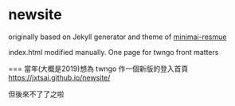 # newsite

originally based on Jekyll generator and theme of [minimai-resmue](https://github.com/murraco/jekyll-theme-minimal-resume)

index.html modified manually. One page for twngo front matters

===
當年(大概是2019)想為 twngo 作一個新版的登入首頁 https://jxtsai.github.io/newsite/

但後來不了了之啦
